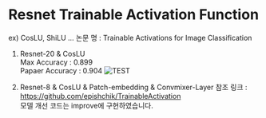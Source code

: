 # Resnet Trainable Activation Function
ex) CosLU, ShiLU ...
논문 명 : Trainable Activations for Image Classification  
1) Resnet-20 & CosLU  
Max Accuracy : 0.899  
Papaer Accuracy : 0.904
![TEST](https://github.com/user-attachments/assets/5b40b0cd-052d-4c3f-a6ff-ef46002fa2d0)

3) Resnet-8 & CosLU & Patch-embedding & Convmixer-Layer
참조 링크 : https://github.com/epishchik/TrainableActivation  
모델 개선 코드는 improve에 구현하였습니다.
